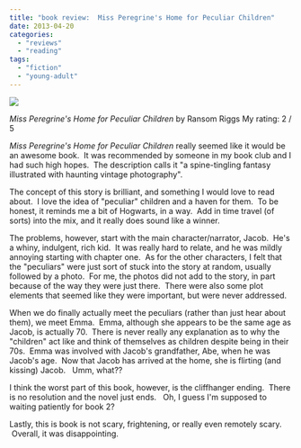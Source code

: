 ```yaml
---
title: "book review:  Miss Peregrine's Home for Peculiar Children"
date: 2013-04-20
categories: 
  - "reviews"
  - "reading"
tags: 
  - "fiction"
  - "young-adult"
---
```


![](images/q?_encoding=UTF8&ASIN=1594744769&Format=_SL160_&ID=AsinImage&MarketPlace=US&ServiceVersion=20070822&WS=1&tag=cometgrrlcom-20)

_Miss Peregrine's Home for Peculiar Children_ by Ransom Riggs My rating: 2 / 5

_Miss Peregrine's Home for Peculiar Children_ really seemed like it would be an awesome book.  It was recommended by someone in my book club and I had such high hopes.  The description calls it "a spine-tingling fantasy illustrated with haunting vintage photography".

The concept of this story is brilliant, and something I would love to read about.  I love the idea of "peculiar" children and a haven for them.  To be honest, it reminds me a bit of Hogwarts, in a way.  Add in time travel (of sorts) into the mix, and it really does sound like a winner.

The problems, however, start with the main character/narrator, Jacob.  He's a whiny, indulgent, rich kid.  It was really hard to relate, and he was mildly annoying starting with chapter one.  As for the other characters, I felt that the "peculiars" were just sort of stuck into the story at random, usually followed by a photo.  For me, the photos did not add to the story, in part because of the way they were just there.  There were also some plot elements that seemed like they were important, but were never addressed.

When we do finally actually meet the peculiars (rather than just hear about them), we meet Emma.  Emma, although she appears to be the same age as Jacob, is actually 70.  There is never really any explanation as to why the "children" act like and think of themselves as children despite being in their 70s.  Emma was involved with Jacob's grandfather, Abe, when he was Jacob's age.  Now that Jacob has arrived at the home, she is flirting (and kissing) Jacob.   Umm, what??

I think the worst part of this book, however, is the cliffhanger ending.  There is no resolution and the novel just ends.   Oh, I guess I'm supposed to waiting patiently for book 2?

Lastly, this is book is not scary, frightening, or really even remotely scary.  Overall, it was disappointing.
